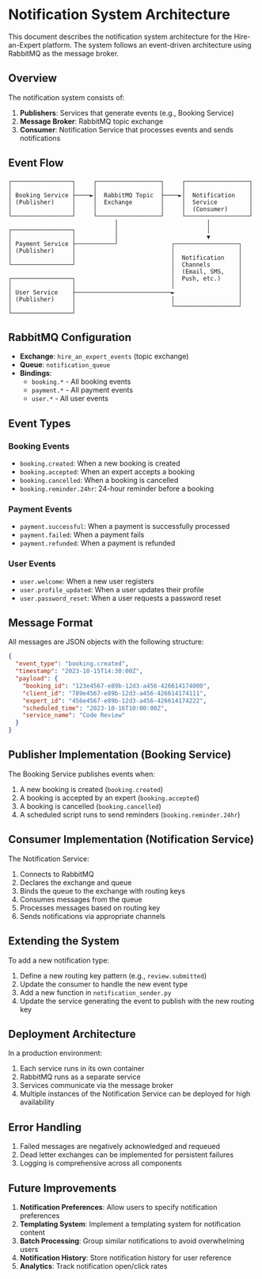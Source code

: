 # Notification System Architecture

This document describes the notification system architecture for the Hire-an-Expert platform. The system follows an event-driven architecture using RabbitMQ as the message broker.

## Overview

The notification system consists of:

1. **Publishers**: Services that generate events (e.g., Booking Service)
2. **Message Broker**: RabbitMQ topic exchange
3. **Consumer**: Notification Service that processes events and sends notifications

## Event Flow

```
┌─────────────────┐     ┌──────────────────┐     ┌──────────────────┐
│                 │     │                  │     │                  │
│ Booking Service ├────►│  RabbitMQ Topic  ├────►│  Notification    │
│ (Publisher)     │     │  Exchange        │     │  Service         │
│                 │     │                  │     │  (Consumer)      │
└─────────────────┘     └──────────────────┘     └──────────────────┘
                              │                         │
┌─────────────────┐           │                         │
│                 │           │                         ▼
│ Payment Service ├───────────┘               ┌──────────────────┐
│ (Publisher)     │                           │                  │
│                 │                           │  Notification    │
└─────────────────┘                           │  Channels        │
                                              │  (Email, SMS,    │
┌─────────────────┐                           │  Push, etc.)     │
│                 │                           │                  │
│ User Service    ├───────────────────────────►                  │
│ (Publisher)     │                           │                  │
│                 │                           └──────────────────┘
└─────────────────┘
```

## RabbitMQ Configuration

- **Exchange**: `hire_an_expert_events` (topic exchange)
- **Queue**: `notification_queue`
- **Bindings**:
  - `booking.*` - All booking events
  - `payment.*` - All payment events
  - `user.*` - All user events

## Event Types

### Booking Events

- `booking.created`: When a new booking is created
- `booking.accepted`: When an expert accepts a booking
- `booking.cancelled`: When a booking is cancelled
- `booking.reminder.24hr`: 24-hour reminder before a booking

### Payment Events

- `payment.successful`: When a payment is successfully processed
- `payment.failed`: When a payment fails
- `payment.refunded`: When a payment is refunded

### User Events

- `user.welcome`: When a new user registers
- `user.profile_updated`: When a user updates their profile
- `user.password_reset`: When a user requests a password reset

## Message Format

All messages are JSON objects with the following structure:

```json
{
  "event_type": "booking.created",
  "timestamp": "2023-10-15T14:30:00Z",
  "payload": {
    "booking_id": "123e4567-e89b-12d3-a456-426614174000",
    "client_id": "789e4567-e89b-12d3-a456-426614174111",
    "expert_id": "456e4567-e89b-12d3-a456-426614174222",
    "scheduled_time": "2023-10-16T10:00:00Z",
    "service_name": "Code Review"
  }
}
```

## Publisher Implementation (Booking Service)

The Booking Service publishes events when:

1. A new booking is created (`booking.created`)
2. A booking is accepted by an expert (`booking.accepted`)
3. A booking is cancelled (`booking.cancelled`)
4. A scheduled script runs to send reminders (`booking.reminder.24hr`)

## Consumer Implementation (Notification Service)

The Notification Service:

1. Connects to RabbitMQ
2. Declares the exchange and queue
3. Binds the queue to the exchange with routing keys
4. Consumes messages from the queue
5. Processes messages based on routing key
6. Sends notifications via appropriate channels

## Extending the System

To add a new notification type:

1. Define a new routing key pattern (e.g., `review.submitted`)
2. Update the consumer to handle the new event type
3. Add a new function in `notification_sender.py`
4. Update the service generating the event to publish with the new routing key

## Deployment Architecture

In a production environment:

1. Each service runs in its own container
2. RabbitMQ runs as a separate service
3. Services communicate via the message broker
4. Multiple instances of the Notification Service can be deployed for high availability

## Error Handling

1. Failed messages are negatively acknowledged and requeued
2. Dead letter exchanges can be implemented for persistent failures
3. Logging is comprehensive across all components

## Future Improvements

1. **Notification Preferences**: Allow users to specify notification preferences
2. **Templating System**: Implement a templating system for notification content
3. **Batch Processing**: Group similar notifications to avoid overwhelming users
4. **Notification History**: Store notification history for user reference
5. **Analytics**: Track notification open/click rates
